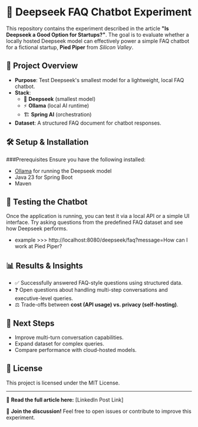 # 📌 Deepseek FAQ Chatbot Experiment

This repository contains the experiment described in the article **"Is Deepseek a Good Option for Startups?"**. The goal is to evaluate whether a locally hosted Deepseek model can effectively power a simple FAQ chatbot for a fictional startup, **Pied Piper** from *Silicon Valley*.

## 🚀 Project Overview
- **Purpose**: Test Deepseek's smallest model for a lightweight, local FAQ chatbot.
- **Stack**:
  - 🧠 **Deepseek** (smallest model)
  - ⚡ **Ollama** (local AI runtime)
  - 🏗 **Spring AI** (orchestration)
- **Dataset**: A structured FAQ document for chatbot responses.

## 🛠 Setup & Installation
###Prerequisites
Ensure you have the following installed:
- [Ollama](https://ollama.ai/) for running the Deepseek model
- Java 23 for Spring Boot
- Maven

## 🎯 Testing the Chatbot
Once the application is running, you can test it via a local API or a simple UI interface. Try asking questions from the predefined FAQ dataset and see how Deepseek performs.
- example >>> http://localhost:8080/deepseek/faq?message=How can I work at Pied Piper?

## 📊 Results & Insights
- ✅ Successfully answered FAQ-style questions using structured data.
- ❓ Open questions about handling multi-step conversations and executive-level queries.
- ⚖️ Trade-offs between **cost (API usage) vs. privacy (self-hosting)**.

## 📌 Next Steps
- Improve multi-turn conversation capabilities.
- Expand dataset for complex queries.
- Compare performance with cloud-hosted models.

## 📜 License
This project is licensed under the MIT License.

---

📝 **Read the full article here:** [LinkedIn Post Link]

💬 **Join the discussion!** Feel free to open issues or contribute to improve this experiment.


